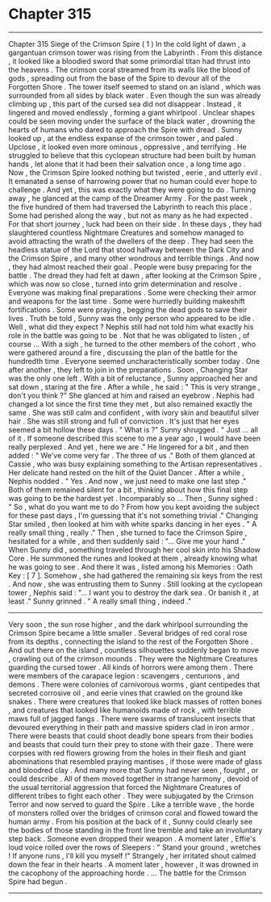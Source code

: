 
# Chapter 315


---

Chapter 315 Siege of the Crimson Spire ( 1 )
In the cold light of dawn , a gargantuan crimson tower was rising from the Labyrinth . From this distance , it looked like a bloodied sword that some primordial titan had thrust into the heavens .
The crimson coral streamed from its walls like the blood of gods , spreading out from the base of the Spire to devour all of the Forgotten Shore . The tower itself seemed to stand on an island , which was surrounded from all sides by black water . Even though the sun was already climbing up , this part of the cursed sea did not disappear .
Instead , it lingered and moved endlessly , forming a giant whirlpool . Unclear shapes could be seen moving under the surface of the black water , drowning the hearts of humans who dared to approach the Spire with dread .
Sunny looked up , at the endless expanse of the crimson tower , and paled . Upclose , it looked even more ominous , oppressive , and terrifying . He struggled to believe that this cyclopean structure had been built by human hands , let alone that it had been their salvation once , a long time ago .
Now , the Crimson Spire looked nothing but twisted , eerie , and utterly evil . It emanated a sense of harrowing power that no human could ever hope to challenge .
And yet , this was exactly what they were going to do .
Turning away , he glanced at the camp of the Dreamer Army .
For the past week , the five hundred of them had traversed the Labyrinth to reach this place . Some had perished along the way , but not as many as he had expected . For that short journey , luck had been on their side .
In these days , they had slaughtered countless Nightmare Creatures and somehow managed to avoid attracting the wrath of the dwellers of the deep . They had seen the headless statue of the Lord that stood halfway between the Dark City and the Crimson Spire , and many other wondrous and terrible things .
And now , they had almost reached their goal .
People were busy preparing for the battle . The dread they had felt at dawn , after looking at the Crimson Spire , which was now so close , turned into grim determination and resolve . Everyone was making final preparations . Some were checking their armor and weapons for the last time . Some were hurriedly building makeshift fortifications .
Some were praying , begging the dead gods to save their lives .
Truth be told , Sunny was the only person who appeared to be idle .
Well , what did they expect ? Nephis still had not told him what exactly his role in the battle was going to be . Not that he was obligated to listen , of course …
With a sigh , he turned to the other members of the cohort , who were gathered around a fire , discussing the plan of the battle for the hundredth time . Everyone seemed uncharacteristically somber today .
One after another , they left to join in the preparations . Soon , Changing Star was the only one left .
With a bit of reluctance , Sunny approached her and sat down , staring at the fire . After a while , he said :
" This is very strange , don't you think ?"
She glanced at him and raised an eyebrow .
Nephis had changed a lot since the first time they met , but also remained exactly the same . She was still calm and confident , with ivory skin and beautiful silver hair . She was still strong and full of conviction .
It's just that her eyes seemed a bit hollow these days .
" What is ?"
Sunny shrugged .
" Just … all of it . If someone described this scene to me a year ago , I would have been really perplexed . And yet , here we are ."
He lingered for a bit , and then added :
" We've come very far . The three of us ."
Both of them glanced at Cassie , who was busy explaining something to the Artisan representatives . Her delicate hand rested on the hilt of the Quiet Dancer .
After a while , Nephis nodded .
" Yes . And now , we just need to make one last step ."
Both of them remained silent for a bit , thinking about how this final step was going to be the hardest yet . Incomparably so …
Then , Sunny sighed :
" So , what do you want me to do ? From how you kept avoiding the subject for these past days , I'm guessing that it's not something trivial ."
Changing Star smiled , then looked at him with white sparks dancing in her eyes .
" A really small thing , really ."
Then , she turned to face the Crimson Spire , hesitated for a while , and then suddenly said :
"... Give me your hand ."
When Sunny did , something traveled through her cool skin into his Shadow Core . He summoned the runes and looked at them , already knowing what he was going to see . And there it was , listed among his Memories :
Oath Key : [ 7 ].
Somehow , she had gathered the remaining six keys from the rest . And now , she was entrusting them to Sunny .
Still looking at the cyclopean tower , Nephis said :
"... I want you to destroy the dark sea . Or banish it , at least ."
Sunny grinned .
" A really small thing , indeed ."
***
Very soon , the sun rose higher , and the dark whirlpool surrounding the Crimson Spire became a little smaller . Several bridges of red coral rose from its depths , connecting the island to the rest of the Forgotten Shore .
And out there on the island , countless silhouettes suddenly began to move , crawling out of the crimson mounds . They were the Nightmare Creatures guarding the cursed tower .
All kinds of horrors were among them . There were members of the carapace legion : scavengers , centurions , and demons . There were colonies of carnivorous worms , giant centipedes that secreted corrosive oil , and eerie vines that crawled on the ground like snakes .
There were creatures that looked like black masses of rotten bones , and creatures that looked like humanoids made of rock , with terrible maws full of jagged fangs . There were swarms of translucent insects that devoured everything in their path and massive spiders clad in iron armor .
There were beasts that could shoot deadly bone spears from their bodies and beasts that could turn their prey to stone with their gaze .
There were corpses with red flowers growing from the holes in their flesh and giant abominations that resembled praying mantises , if those were made of glass and bloodred clay .
And many more that Sunny had never seen , fought , or could describe .
All of them moved together in strange harmony , devoid of the usual territorial aggression that forced the Nightmare Creatures of different tribes to fight each other . They were subjugated by the Crimson Terror and now served to guard the Spire .
Like a terrible wave , the horde of monsters rolled over the bridges of crimson coral and flowed toward the human army .
From his position at the back of it , Sunny could clearly see the bodies of those standing in the front line tremble and take an involuntary step back . Someone even dropped their weapon . A moment later , Effie's loud voice rolled over the rows of Sleepers :
" Stand your ground , wretches ! If anyone runs , I'll kill you myself !"
Strangely , her irritated shout calmed down the fear in their hearts .
A moment later , however , it was drowned in the cacophony of the approaching horde .
... The battle for the Crimson Spire had begun .

---


